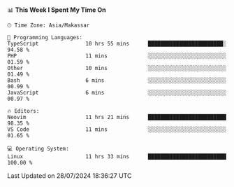 <!--START_SECTION:waka-->
📊 **This Week I Spent My Time On** 

```text
🕑︎ Time Zone: Asia/Makassar

💬 Programming Languages: 
TypeScript               10 hrs 55 mins      ████████████████████████░   94.58 % 
PHP                      11 mins             ░░░░░░░░░░░░░░░░░░░░░░░░░   01.59 % 
Other                    10 mins             ░░░░░░░░░░░░░░░░░░░░░░░░░   01.49 % 
Bash                     6 mins              ░░░░░░░░░░░░░░░░░░░░░░░░░   00.99 % 
JavaScript               6 mins              ░░░░░░░░░░░░░░░░░░░░░░░░░   00.97 % 

🔥 Editors: 
Neovim                   11 hrs 21 mins      █████████████████████████   98.35 % 
VS Code                  11 mins             ░░░░░░░░░░░░░░░░░░░░░░░░░   01.65 % 

💻 Operating System: 
Linux                    11 hrs 33 mins      █████████████████████████   100.00 % 
```


 Last Updated on 28/07/2024 18:36:27 UTC
<!--END_SECTION:waka-->
